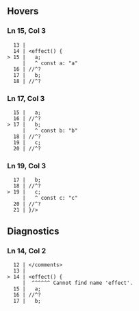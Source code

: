## Hovers
### Ln 15, Col 3
```marko
  13 |
  14 | <effect() {
> 15 |   a;
     |   ^ const a: "a"
  16 | //^?
  17 |   b;
  18 | //^?
```

### Ln 17, Col 3
```marko
  15 |   a;
  16 | //^?
> 17 |   b;
     |   ^ const b: "b"
  18 | //^?
  19 |   c;
  20 | //^?
```

### Ln 19, Col 3
```marko
  17 |   b;
  18 | //^?
> 19 |   c;
     |   ^ const c: "c"
  20 | //^?
  21 | }/>
```

## Diagnostics
### Ln 14, Col 2
```marko
  12 | </comments>
  13 |
> 14 | <effect() {
     |  ^^^^^^ Cannot find name 'effect'.
  15 |   a;
  16 | //^?
  17 |   b;
```

